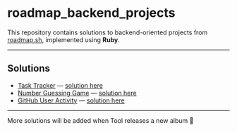 # roadmap_backend_projects

This repository contains solutions to backend-oriented projects from [roadmap.sh](https://roadmap.sh/projects), implemented using **Ruby**.

---

## Solutions

* [Task Tracker](https://roadmap.sh/projects/task-tracker) — [solution here](https://github.com/hickkick/roadmap_backend_projects/tree/main/task-cli)
* [Number Guessing Game](https://roadmap.sh/projects/number-guessing-game) — [solution here](https://github.com/hickkick/roadmap_backend_projects/tree/main/number-guessing_game)
* [GitHub User Activity](https://roadmap.sh/projects/github-user-activity) — [solution here](https://github.com/hickkick/roadmap_backend_projects/tree/main/github_user_activity)

---

More solutions will be added when Tool releases a new album 🎸
